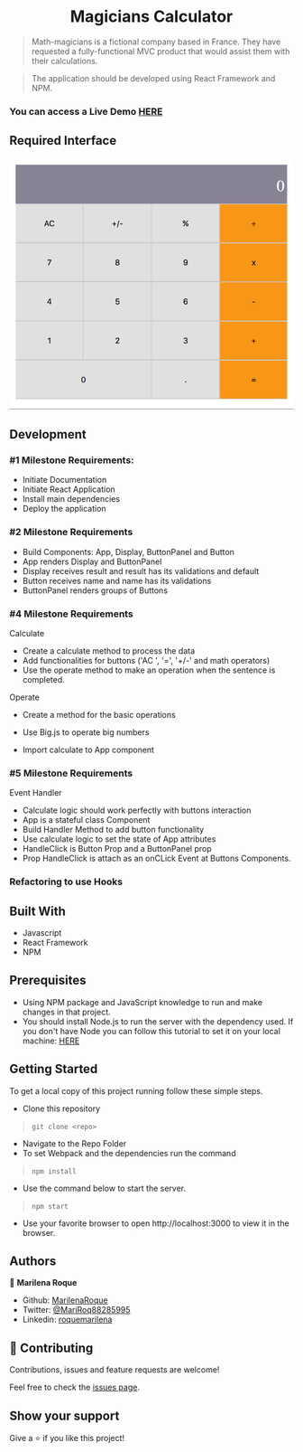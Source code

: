<h1 align="center"> Magicians Calculator </h1>


> Math-magicians is a fictional company based in France. They have requested a fully-functional MVC product that would assist them with their calculations.

> The application should be developed using React Framework and NPM. 


### You can access a Live Demo [HERE](https://magician-calculator.herokuapp.com/)

## Required Interface

![Screenshot](./assets/screenshot.png)

## Development

### #1 Milestone Requirements:
 - Initiate Documentation
 - Initiate React Application
 - Install main dependencies
 - Deploy the application

### #2 Milestone Requirements
  - Build Components: App, Display, ButtonPanel and Button
  - App renders Display and ButtonPanel
  - Display receives result and result has its validations and default
  - Button receives name and name has its validations
  - ButtonPanel renders groups of Buttons

### #4 Milestone Requirements
  Calculate

  - Create a calculate method to process the data
  - Add functionalities for buttons ('AC ', '=', '+/-' and math operators)
  - Use the operate method to make an operation when the sentence is completed.

  Operate

  - Create a method for the basic operations
  - Use Big.js to operate big numbers

  
  - Import calculate to App component

### #5 Milestone Requirements

  Event Handler

  - Calculate logic should work perfectly with buttons interaction
  - App is a stateful class Component
  - Build Handler Method to add button functionality
  - Use calculate logic to set the state of App attributes
  - HandleClick is Button Prop and a ButtonPanel prop
  - Prop HandleClick is attach as an onCLick Event at Buttons Components.

### Refactoring to use Hooks

## Built With

- Javascript
- React Framework
- NPM


## Prerequisites

- Using NPM package and JavaScript knowledge to run and make changes in that project.
- You should install Node.js to run the server with the dependency used. If you don't have Node you can follow this tutorial to set it on your local machine: [HERE](https://www.w3schools.com/nodejs/default.asp)


## Getting Started

To get a local copy of this project running follow these simple steps.

- Clone this repository
 > `git clone <repo>`
- Navigate to the Repo Folder
- To set Webpack and the dependencies run the command
> `npm install`
- Use the command below to start the server. 
> `npm start`
- Use your favorite browser to open http://localhost:3000 to view it in the browser.


## Authors

👤 **Marilena Roque**

- Github: [MarilenaRoque](https://github.com/MarilenaRoque)
- Twitter: [@MariRoq88285995](https://twitter.com/MariRoq88285995)
- Linkedin: [roquemarilena](https://www.linkedin.com/in/roquemarilena/)


## 🤝 Contributing

Contributions, issues and feature requests are welcome!

Feel free to check the [issues page](issues/).


## Show your support

Give a ⭐️ if you like this project!
